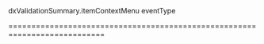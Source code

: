 <!--id-->dxValidationSummary.itemContextMenu<!--/id-->
<!--merge--><!--/merge-->
<!--hidden--><!--/hidden-->
<!--type-->eventType<!--/type-->
===========================================================================
